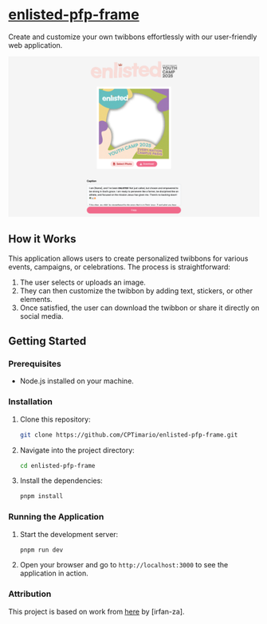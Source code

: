 # [enlisted-pfp-frame](https://enlisted-pfp-frame.vercel.app)

Create and customize your own twibbons effortlessly with our user-friendly web application.

[![Enlisted PFP](./public/thumbnail.png)](https://enlisted-pfp-frame.vercel.app)

## How it Works

This application allows users to create personalized twibbons for various events, campaigns, or celebrations. The process is straightforward:

1. The user selects or uploads an image.
2. They can then customize the twibbon by adding text, stickers, or other elements.
3. Once satisfied, the user can download the twibbon or share it directly on social media.

## Getting Started

### Prerequisites

- Node.js installed on your machine.

### Installation

1. Clone this repository:
   ```bash
   git clone https://github.com/CPTimario/enlisted-pfp-frame.git
   ```
2. Navigate into the project directory:
   ```bash
   cd enlisted-pfp-frame
   ```
3. Install the dependencies:
   ```bash
   pnpm install
   ```

### Running the Application

1. Start the development server:
   ```bash
   pnpm run dev
   ```
2. Open your browser and go to `http://localhost:3000` to see the application in action.

### Attribution

This project is based on work from [here](https://github.com/irfan-za/bikin-twibbon) by [irfan-za].
